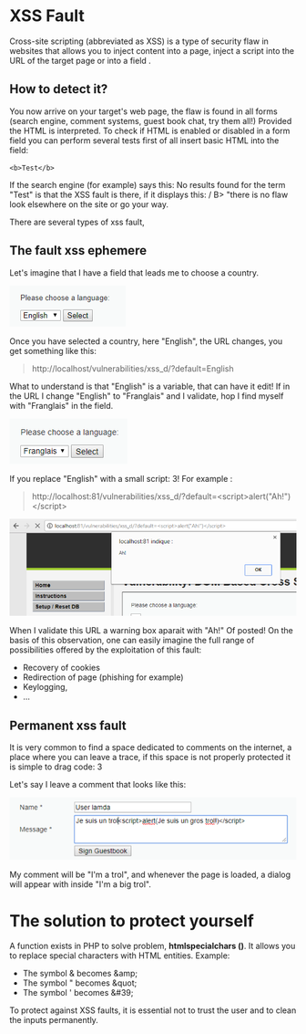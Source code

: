 
# XSS Fault

Cross-site scripting (abbreviated as XSS) is a type of security flaw in websites that allows you to inject content into a page, inject a script into the URL of the target page or into a field .

## How to detect it?

You now arrive on your target's web page, the flaw is found in all forms (search engine, comment systems, guest book chat, try them all!) Provided the HTML is interpreted. To check if HTML is enabled or disabled in a form field you can perform several tests first of all insert basic HTML into the field:

```
<b>Test</b>
```
If the search engine (for example) says this: No results found for the term "Test" is that the XSS fault is there, if it displays this: / B> "there is no flaw look elsewhere on the site or go your way.

There are several types of xss fault,

## The fault xss ephemere

Let's imagine that I have a field that leads me to choose a country.

![alt text](https://raw.githubusercontent.com/adrien-thierry/hmf-training/master/src/champ_deroulant.PNG "menu déroulant")

Once you have selected a country, here "English", the URL changes, you get something like this:

>http://localhost/vulnerabilities/xss_d/?default=English


What to understand is that "English" is a variable, that can have it edit! If in the URL I change "English" to "Franglais" and I validate, hop I find myself with "Franglais" in the field.

![alt text](https://raw.githubusercontent.com/adrien-thierry/hmf-training/master/src/Franglais.PNG "Franglais")

If you replace "English" with a small script: 3! For example :

>http://localhost:81/vulnerabilities/xss_d/?default=\<script>alert("Ah!")\</script>

![alt text](https://raw.githubusercontent.com/adrien-thierry/hmf-training/master/src/ah!.PNG "ah!")

When I validate this URL a warning box aparait with "Ah!" Of posted!
On the basis of this observation, one can easily imagine the full range of possibilities offered by the exploitation of this fault:
* Recovery of cookies
* Redirection of page (phishing for example)
* Keylogging,
* ...

## Permanent xss fault

It is very common to find a space dedicated to comments on the internet, a place where you can leave a trace, if this space is not properly protected it is simple to drag code: 3

Let's say I leave a comment that looks like this:

![alt text](https://raw.githubusercontent.com/adrien-thierry/hmf-training/master/src/xss_perma2.PNG "xss_perma")


My comment will be "I'm a trol", and whenever the page is loaded, a dialog will appear with inside "I'm a big trol".




# The solution to protect yourself

A function exists in PHP to solve problem, **htmlspecialchars ()**.
It allows you to replace special characters with HTML entities. Example:

* The symbol & becomes \&amp;
* The symbol " becomes \&quot;
* The symbol ' becomes &\#39;

To protect against XSS faults, it is essential not to trust the user and to clean the inputs permanently.
